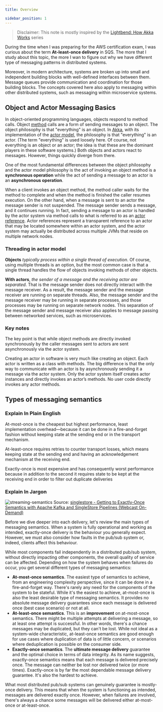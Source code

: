 ```yaml
---
title: Overview

sidebar_position: 1
---
```


> Disclaimer: This note is mostly inspired by the [Lightbend: How Akka Works](https://www.lightbend.com/blog/how-akka-works-at-most-once-message-delivery) series

During the time when I was preparing for the AWS certification exam, I was curious about the term **At-least-once delivery** in SQS. The more that I study about this topic, the more I wan to figure out why we have different type of messaging patterns in distributed systems. 

Moreover, in modern architecture, systems are broken up into small and independent building blocks with well-defined interfaces between them. Message queues provide communication and coordination for those building blocks. The concepts covered here also apply to messaging within other distributed systems, such as messaging within microservice systems. 


## Object and Actor Messaging Basics

In object-oriented programming languages, objects respond to method calls. Object [method](http://bit.ly/2vBvN17) calls are a form of sending messages to an object. The object philosophy is that "everything" is an object. In [Akka](http://akka.io/), with its implementation of the [actor model](https://en.wikipedia.org/wiki/Actor_model#Fundamental_concepts), the philosophy is that "everything" is an actor. (The term "everything" is used loosely here. Of course, not everything is an object or an actor; the idea is that these are the dominant players in these software systems.) Both objects and actors react to messages. However, things quickly diverge from there.

One of the most fundamental differences between the object philosophy and the actor model philosophy is the act of invoking an object method is a **synchronous operation** while the act of sending a message to an actor is an **asynchronous operation**.

When a client invokes an object method, the method caller waits for the method to complete and when the method is finished the caller resumes execution. On the other hand, when a message is sent to an actor the message sender is not suspended. The message sender sends a message, and it continues running. In fact, sending a message to an actor is handled by the actor system via method calls to what is referred to as an [actor reference](http://doc.akka.io/docs/akka/current/java/general/addressing.html#actor-references-paths-and-addresses). Actor references represent a transparent reference to an actor that may be located somewhere within an actor system, and the actor system may actually be distributed across multiple JVMs that reside on multiple network nodes.

### Threading in actor model

**Objects** *typically process within a single thread of execution*. Of course, using multiple threads is an option, but the most common case is that a single thread handles the flow of objects invoking methods of other objects. 

**With actors**, *the sender of a message and the receiving actor are separated*. That is the message sender does not directly interact with the message receiver. As a result, the message sender and the message receiver are running on separate threads. Also, the message sender and the message receiver may be running in separate processes, and those processes may be running on separate network nodes. This separation of the message sender and message receiver also applies to message passing between networked services, such as microservices.

### Key notes

The key point is that while object methods are directly invoked synchronously by the caller messages sent to actors are sent asynchronously via the actor system.

Creating an actor in software is very much like creating an object. Each actor is written as a class with methods. The big difference is that the only way to communicate with an actor is by asynchronously sending it a message via the actor system. Only the actor system itself creates actor instances and directly invokes an actor’s methods. No user code directly invokes any actor methods.


## Types of messaging semantics

### Explain In Plain English
At-most-once is the cheapest but highest performance, least implementation overhead—because it can be done in a fire-and-forget fashion without keeping state at the sending end or in the transport mechanism. 

At-least-once requires retries to counter transport losses, which means keeping state at the sending end and having an acknowledgement mechanism at the receiving end. 

Exactly-once is most expensive and has consequently worst performance because in addition to the second it requires state to be kept at the receiving end in order to filter out duplicate deliveries


### Explain In Jargon
![streaming-semantics](/img/tech-concepts/system-design/messaging/streaming-semantics.jpeg)
Source: [singlestore - Getting to Exactly-Once Semantics with Apache Kafka
and SingleStore Pipelines (Webcast On-Demand)](https://www.singlestore.com/blog/exactly-once-semantics-with-apache-kafka/)

Before we dive deeper into each delivery, let's review the main types of messaging semantics. When a system is fully operational and working as intended, exactly-once delivery is the behaviour you generally expect. However, we must also consider how faults in the pub/sub system or, indeed, clients affect this behaviour. 

While most components fail independently in a distributed pub/sub system, without directly impacting other components, the overall quality of service can be affected. Depending on how the system behaves when failures do occur, you get several different types of messaging semantics:

- **At-most-once semantics**. The easiest type of semantics to achieve, from an engineering complexity perspective, since it can be done in a fire-and-forget way. There's rarely any need for the components of the system to be stateful. While it's the easiest to achieve, at-most-once is also the least desirable type of messaging semantics. It provides no absolute message delivery guarantees since each message is delivered once (best case scenario) or not at all.
- **At-least-once semantics**. This is an **improvement** on at-most-once semantics. There might be multiple attempts at delivering a message, so at least one attempt is successful. In other words, there's a chance messages may be duplicated, but they can't be lost. While not ideal as a system-wide characteristic, at-least-once semantics are good enough for use cases where duplication of data is of little concern, or scenarios where deduplication is possible on the consumer side.
- **Exactly-once semantics**. The **ultimate message delivery** guarantee and the optimal choice in terms of data integrity. As its name suggests, exactly-once semantics means that each message is delivered precisely once. The message can neither be lost nor delivered twice (or more times). Exactly-once is by far the most dependable message delivery guarantee. It's also the hardest to achieve.

What most distributed pub/sub systems can genuinely guarantee is mostly-once delivery. This means that when the system is functioning as intended, messages are delivered exactly once. However, when failures are involved, there's always a chance some messages will be delivered either at-most-once or at-least-once.
